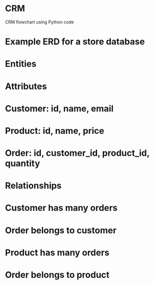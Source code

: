 # CRM
CRM flowchart using Python code
# Example ERD for a store database
# Entities
# Attributes
# Customer: id, name, email
# Product: id, name, price
# Order: id, customer_id, product_id, quantity

# Relationships
# Customer has many orders
# Order belongs to customer
# Product has many orders
# Order belongs to product

